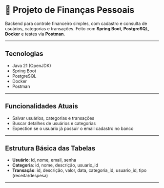 # 💸 Projeto de Finanças Pessoais

Backend para controle financeiro simples, com cadastro e consulta de usuários, categorias e transações. Feito com **Spring Boot**, **PostgreSQL**, **Docker** e testes via **Postman**.

---

## Tecnologias

- Java 21 (OpenJDK)
- Spring Boot
- PostgreSQL
- Docker
- Postman

---

## Funcionalidades Atuais

- Salvar usuários, categorias e transações
- Buscar detalhes de usuários e categorias
- Expection se o usuário já possuir o email cadastro no banco

---

## Estrutura Básica das Tabelas

- **Usuário**: id, nome, email, senha  
- **Categoria**: id, nome, descrição, usuario_id
- **Transação**: id, descrição, valor, data, categoria_id, usuario_id, tipo (receita/despesa)  

---
